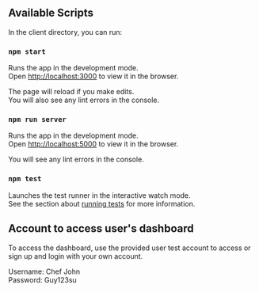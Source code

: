## Available Scripts

In the client directory, you can run:

### `npm start`

Runs the app in the development mode.<br />
Open [http://localhost:3000](http://localhost:3000) to view it in the browser.

The page will reload if you make edits.<br />
You will also see any lint errors in the console.

### `npm run server`

Runs the app in the development mode.<br />
Open [http://localhost:5000](http://localhost:5000) to view it in the browser.

You will see any lint errors in the console.

### `npm test`

Launches the test runner in the interactive watch mode.<br />
See the section about [running tests](https://facebook.github.io/create-react-app/docs/running-tests) for more information.

## Account to access user's dashboard

To access the dashboard, use the provided user test account to access or sign up and login with your own account.

Username: Chef John<br />
Password: Guy123su
